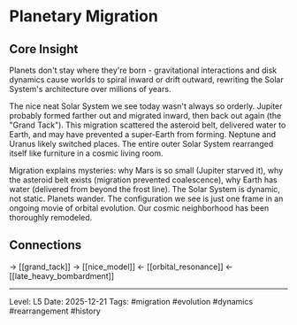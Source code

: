 # Planetary Migration

## Core Insight
Planets don't stay where they're born - gravitational interactions and disk dynamics cause worlds to spiral inward or drift outward, rewriting the Solar System's architecture over millions of years.

The nice neat Solar System we see today wasn't always so orderly. Jupiter probably formed farther out and migrated inward, then back out again (the "Grand Tack"). This migration scattered the asteroid belt, delivered water to Earth, and may have prevented a super-Earth from forming. Neptune and Uranus likely switched places. The entire outer Solar System rearranged itself like furniture in a cosmic living room.

Migration explains mysteries: why Mars is so small (Jupiter starved it), why the asteroid belt exists (migration prevented coalescence), why Earth has water (delivered from beyond the frost line). The Solar System is dynamic, not static. Planets wander. The configuration we see is just one frame in an ongoing movie of orbital evolution. Our cosmic neighborhood has been thoroughly remodeled.

## Connections
→ [[grand_tack]]
→ [[nice_model]]
← [[orbital_resonance]]
← [[late_heavy_bombardment]]

---
Level: L5
Date: 2025-12-21
Tags: #migration #evolution #dynamics #rearrangement #history